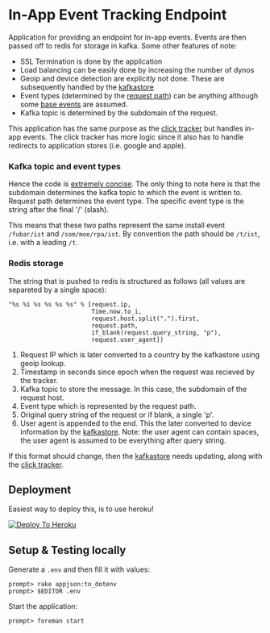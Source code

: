 In-App Event Tracking Endpoint
====

Application for providing an endpoint for in-app events. Events are then
passed off to redis for storage in kafka. Some other features of note:

- SSL Termination is done by the application
- Load balancing can be easily done by increasing the number of dynos
- Geoip and device detection are explicitly not done. These are subsequently
  handled by the [kafkastore](https://github.com/adtekio/kafkastore)
- Event types (determined by the [request path](https://github.com/adtekio/tracking.inapp/blob/448d1b81b921bf77896a467e15358bc6f022cc56/routes/tracking.rb#L13)) can be anything although
  some [base events](https://github.com/adtekio/analytics/blob/cd72760d899c06456163015777a6737952a52c24/lib/networks/config.rb#L3-L12) are assumed.
- Kafka topic is determined by the subdomain of the request.

This application has the same purpose as the
[click tracker](https://github.com/adtekio/tracking.clicks) but handles
in-app events. The click tracker has more logic since it also has to
handle redirects to application stores (i.e. google and apple).

### Kafka topic and event types

Hence the code is [extremely concise](https://github.com/adtekio/tracking.inapp/blob/448d1b81b921bf77896a467e15358bc6f022cc56/routes/tracking.rb#L10-L15).
The only thing to note here is that the subdomain determines the kafka topic
to which the event is written to. Request path determines the event type. The
specific event type is the string after the final '/' (slash).

This means that these two paths represent the same install
event ```/fubar/ist``` and ```/som/moe/rpa/ist```. By convention the path
should be ```/t/ist```, i.e. with a leading ```/t```.

### Redis storage

The string that is pushed to redis is structured as follows (all values
are separeted by a single space):

```
"%s %i %s %s %s %s" % [request.ip,
                       Time.now.to_i,
                       request.host.split(".").first,
                       request.path,
                       if_blank(request.query_string, "p"),
                       request.user_agent])
```

1. Request IP which is later converted to a country by the kafkastore
   using geoip lookup.
2. Timestamp in seconds since epoch when the request was recieved by the
   tracker.
3. Kafka topic to store the message. In this case, the subdomain of the request
   host.
4. Event type which is represented by the request path.
5. Original query string of the request or if blank, a single 'p'.
6. User agent is appended to the end. This the later converted to device
   information by the [kafkastore](https://github.com/adtekio/kafkastore/blob/a9e3670011c71fcc669a46e62df95d06683cae79/lib/batch_worker.rb#L27). Note: the user agent
   can contain spaces, the user agent is assumed to be everything after query
   string.

If this format should change, then the [kafkastore](https://github.com/adtekio/kafkastore/blob/a9e3670011c71fcc669a46e62df95d06683cae79/lib/batch_worker.rb#L26-L42)
needs updating, along with the [click tracker](https://github.com/adtekio/tracking.clicks/blob/985520904bf22b600edf45f21626430b1ae08d60/lib/click_handler.rb#L126).

## Deployment

Easiest way to deploy this, is to use heroku!

[![Deploy To Heroku](https://www.herokucdn.com/deploy/button.png)](https://heroku.com/deploy?template=https://github.com/adtekio/tracking.inapp)

## Setup & Testing locally

Generate a ```.env``` and then fill it with values:

    prompt> rake appjson:to_dotenv
    prompt> $EDITOR .env

Start the application:

    prompt> foreman start
